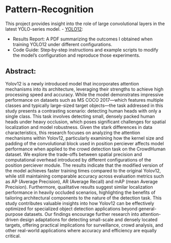 # Pattern-Recognition
This project provides insight into the role of large convolutional layers in the latest YOLO-series model. - [YOLO12](https://docs.ultralytics.com/vi/models/yolo12/):
- Results Report: A PDF summarizing the outcomes I obtained when training YOLO12 under different configurations.
- Code Guide: Step‑by‑step instructions and example scripts to modify the model’s configuration and reproduce those experiments.
## Abstract:
Yolov12 is a newly introduced model that incorporates attention mechanisms into its architecture, leveraging their strengths to achieve high processing speed and accuracy. While the model demonstrates impressive performance on datasets such as MS COCO 2017—which features multiple classes and typically large-sized target objects—the task addressed in this study presents a contrasting scenario: detecting human heads with only a single class. This task involves detecting small, densely packed human heads under heavy occlusion, which poses significant challenges for spatial localization and model robustness. Given the stark differences in data characteristics, this research focuses on analyzing the attention mechanisms within Yolov12, particularly examining how the kernel size and padding of the convolutional block used in position perciever affects model performance when applied to the crowd detection task on the CrowdHuman dataset. We explore the trade-offs between spatial precision and computational overhead introduced by different configurations of the position perciever module. The results indicate that the modified version of the model achieves faster training times compared to the original Yolov12, while still maintaining comparable accuracy across evaluation metrics such as AP (Average Precision), AR (Average Recall) and mAP (mean Average Precision). Furthermore, qualitative results suggest similar localization performance in heavily occluded scenarios, highlighting the benefits of tailoring architectural components to the nature of the detection task. This study contributes valuable insights into how Yolov12 can be effectively optimized for specialized object detection applications beyond general-purpose datasets. Our findings encourage further research into attention-driven design adaptations for detecting small-scale and densely located targets, offering practical implications for surveillance, crowd analysis, and other real-world applications where accuracy and efficiency are equally critical.
